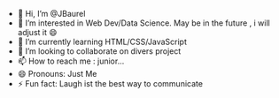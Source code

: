 - 👋 Hi, I’m @JBaurel
- 👀 I’m interested in Web Dev/Data Science. May be in the future , i will adjust it 😄
- 🌱 I’m currently learning HTML/CSS/JavaScript
- 💞️ I’m looking to collaborate on divers project
- 📫 How to reach me : junior...
- 😄 Pronouns: Just Me
- ⚡ Fun fact: Laugh ist the best way to communicate

<!---
JBaurel/JBaurel is a ✨ special ✨ repository because its `README.md` (this file) appears on your GitHub profile.
You can click the Preview link to take a look at your changes.
--->

